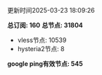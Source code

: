更新时间2025-03-23 18:09:26

**总订阅: 160**
**总节点: 31804**
- vless节点: 10539
- hysteria2节点: 8

**google ping有效节点: 545**
